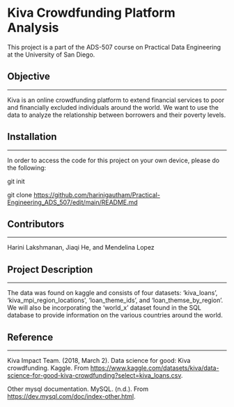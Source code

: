 # Kiva Crowdfunding Platform Analysis
This project is a part of the ADS-507 course on Practical Data Engineering at the University of San Diego.

## Objective
---
Kiva is an online crowdfunding platform to extend financial services to poor and financially excluded individuals around the world. We want to use the data to analyze the relationship between borrowers and their poverty levels. 

## Installation
---
In order to access the code for this project on your own device, please do the following:

git init

git clone https://github.com/harinigautham/Practical-Engineering_ADS_507/edit/main/README.md

## Contributors
---
Harini Lakshmanan, Jiaqi He, and Mendelina Lopez

## Project Description
---
The data was found on kaggle and consists of four datasets: ‘kiva_loans’, ‘kiva_mpi_region_locations’, ‘loan_theme_ids’, and ‘loan_themse_by_region’. We will also be incorporating the ‘world_x’ dataset found in the SQL database to provide information on the various countries around the world. 

## Reference
---
Kiva Impact Team. (2018, March 2). Data science for good: Kiva crowdfunding. Kaggle. From https://www.kaggle.com/datasets/kiva/data-science-for-good-kiva-crowdfunding?select=kiva_loans.csv.

Other mysql documentation. MySQL. (n.d.). From https://dev.mysql.com/doc/index-other.html. 
